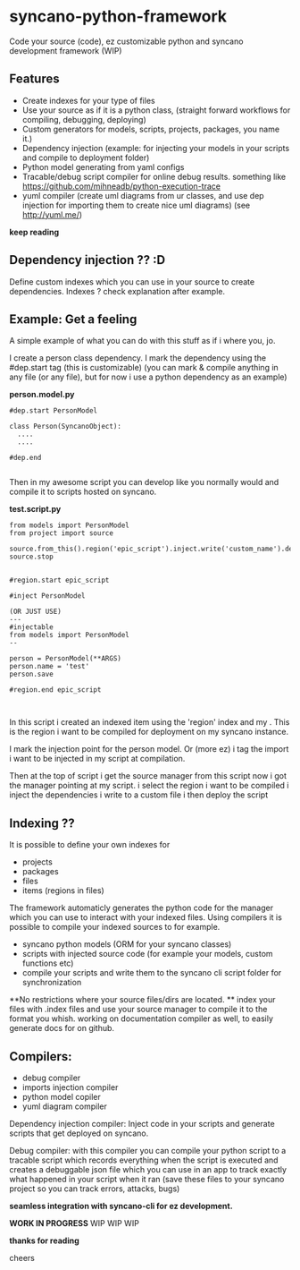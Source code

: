# syncano-python-framework
Code your source (code), ez customizable python and syncano development framework (WIP)

Features
---
- Create indexes for your type of files
- Use your source as if it is a python class, (straight forward workflows for compiling, debugging, deploying)
- Custom generators for models, scripts, projects, packages, you name it.)
- Dependency injection (example: for injecting your models in your scripts and compile to deployment folder)
- Python model generating from yaml configs
- Tracable/debug script compiler for online debug results. something like https://github.com/mihneadb/python-execution-trace
- yuml compiler (create uml diagrams from ur classes, and use dep injection for importing them to create nice uml diagrams) (see http://yuml.me/)


**keep reading**

Dependency injection ?? :D
---
Define custom indexes which you can use in your source to create dependencies.
Indexes ? check explanation after example.


Example: Get a feeling
---
A simple example of what you can do with this stuff
as if i where you, jo.

I create a person class dependency.
I mark the dependency using the #dep.start tag (this is customizable) 
(you can mark & compile anything in any file (or any file), but for now i use a python dependency as an example)

**person.model.py**
```
#dep.start PersonModel

class Person(SyncanoObject):
  ....
  ....
  
#dep.end 


```


Then in my awesome script you can develop like you normally would
and compile it to scripts hosted on syncano.


**test.script.py**
```
from models import PersonModel
from project import source

source.from_this().region('epic_script').inject.write('custom_name').deploy()
source.stop


#region.start epic_script

#inject PersonModel

(OR JUST USE)
---
#injectable
from models import PersonModel
--

person = PersonModel(**ARGS)
person.name = 'test'
person.save

#region.end epic_script



```
In this script i created an indexed item using the 'region' index and my . 
This is the region i want to be compiled for deployment on my syncano instance.

I mark the injection point for the person model.
Or (more ez) i tag the import i want to be injected in my script at compilation.

Then at the top of script i get the source manager from this script
now i got the manager pointing at my script.
i select the region i want to be compiled
i inject the dependencies 
i write to a custom file
i then deploy the script





Indexing ??
---
It is possible to define your own indexes for
- projects
- packages
- files
- items (regions in files)

The framework automaticly generates the python code for the manager which you can use to interact with your indexed files.
Using compilers it is possible to compile your indexed sources to for example.
- syncano python models (ORM for your syncano classes)
- scripts with injected source code (for example your models, custom functions etc)
- compile your scripts and write them to the syncano cli script folder for synchronization


**No restrictions where your source files/dirs are located. **
index your files with .index files and use your source manager to compile it to the format you whish.
working on documentation compiler as well, to easily generate docs for on github.



Compilers:
---
- debug compiler
- imports injection compiler
- python model copiler
- yuml diagram compiler


Dependency injection compiler:
Inject code in your scripts and generate scripts that get deployed on syncano.


Debug compiler:
with this compiler you can compile your python script to a tracable script which records everything when the script is executed and creates a debuggable json file which you can use in an app to track exactly what happened in your script when it ran (save these files to your syncano project so you can track errors, attacks, bugs)



**seamless integration with syncano-cli for ez development.**

**WORK IN PROGRESS** 
WIP WIP WIP


**thanks for reading**

cheers

